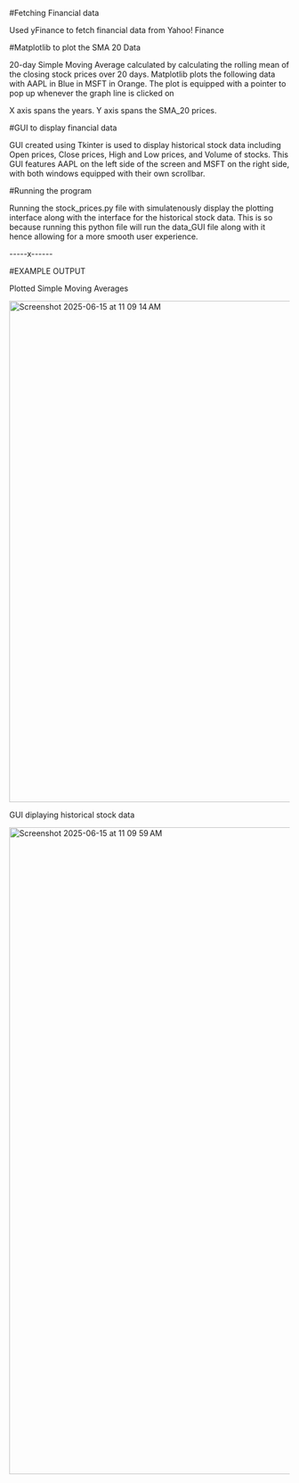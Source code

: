 #Fetching Financial data

Used yFinance to fetch financial data from Yahoo! Finance

#Matplotlib to plot the SMA 20 Data

20-day Simple Moving Average calculated by calculating the rolling mean of the closing stock prices over 20 days. 
Matplotlib plots the following data with AAPL in Blue in MSFT in Orange. The plot is equipped with a pointer to pop up whenever the graph line is clicked on

X axis spans the years. 
Y axis spans the SMA_20 prices.

#GUI to display financial data

GUI created using Tkinter is used to display historical stock data including Open prices, Close prices, High and Low prices, and Volume of stocks.
This GUI features AAPL on the left side of the screen and MSFT on the right side, with both windows equipped with their own scrollbar. 

#Running the program

Running the stock_prices.py file with simulatenously display the plotting interface along with the interface for the historical stock data. 
This is so because running this python file will run the data_GUI file along with it hence allowing for a more smooth user experience.

-----x------

#EXAMPLE OUTPUT

Plotted Simple Moving Averages

<img width="899" alt="Screenshot 2025-06-15 at 11 09 14 AM" src="https://github.com/user-attachments/assets/d1308261-71d3-4af1-8945-27ee8cd94c09" />

GUI diplaying historical stock data 

<img width="1160" alt="Screenshot 2025-06-15 at 11 09 59 AM" src="https://github.com/user-attachments/assets/80210b8b-8e4a-4319-a783-d5024a6d7643" />
